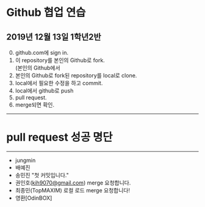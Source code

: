 Github 협업 연습
==============
2019년 12월 13일 1학년2반
----------------------
0. github.com에 sign in. 
1. 이 repository를 본인의 Github로 fork.<br>
   (본인의 Github에서 
2. 본인의 Github로 fork된 repository를 local로 clone.
3. local에서 필요한 수정을 하고 commit.
4. local에서 github로 push
5. pull request.
6. merge되면 확인.
- - - -
# pull request 성공 명단
- - - -
- jungmin
- 배예진
- 송민진 "첫 커밋입니다."
- 권인호(kih9070@gmail.com) merge 요청합니다.
- 최종민(TopMAXIM) 로컬 로드 merge 요청합니다!
- 영환[OdinBOX]
